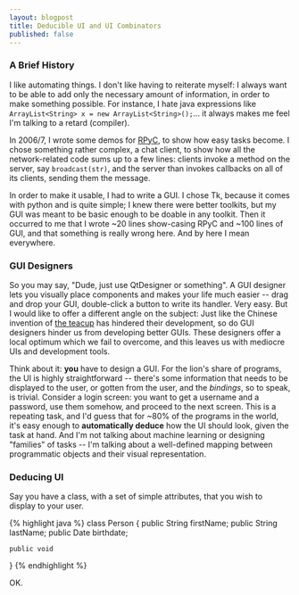 ```yaml
---
layout: blogpost
title: Deducible UI and UI Combinators
published: false
---
```


### A Brief History ###

I like automating things. I don't like having to reiterate myself: I always want to be able
to add only the necessary amount of information, in order to make something possible. For instance,
I hate java expressions like `ArrayList<String> x = new ArrayList<String>();`... it always
makes me feel I'm talking to a retard (compiler).

In 2006/7, I wrote some demos for [RPyC](http://rpyc.sf.net), to show how easy tasks become.
I chose something rather complex, a chat client, to show how all the network-related code sums
up to a few lines: clients invoke a method on the server, say `broadcast(str)`, and the server
than invokes callbacks on all of its clients, sending them the message.

In order to make it usable, I had to write a GUI. I chose Tk, because it comes with python
and is quite simple; I knew there were better toolkits, but my GUI was meant to be basic enough
to be doable in any toolkit. Then it occurred to me that I wrote ~20 lines show-casing RPyC
and ~100 lines of GUI, and that something is really wrong here. And by here I mean everywhere.

### GUI Designers ###

So you may say, "Dude, just use QtDesigner or something". A GUI designer lets you visually
place components and makes your life much easier -- drag and drop your GUI, double-click a button
to write its handler. Very easy. But I would like to offer a different angle on the subject:
Just like the Chinese invention of [the teacup](http://www.youtube.com/watch?v=N0OhXxx7cQg)
has hindered their development, so do GUI designers hinder us from developing better GUIs.
These designers offer a local optimum which we fail to overcome, and this leaves us with 
mediocre UIs and development tools.

Think about it: **you** have to design a GUI. For the lion's share of programs, the UI is 
highly straightforward -- there's some information that needs to be displayed to the user,
or gotten from the user, and the *bindings*, so to speak, is trivial. Consider a login screen:
you want to get a username and a password, use them somehow, and proceed to the next screen.
This is a repeating task, and I'd guess that for ~80% of the programs in the world, it's easy 
enough to **automatically deduce** how the UI should look, given the task at hand. And I'm not
talking about machine learning or designing "families" of tasks -- I'm talking about a 
well-defined mapping between programmatic objects and their visual representation.

### Deducing UI ###

Say you have a class, with a set of simple attributes, that you wish to display to
your user. 

{% highlight java %}
class Person {
	public String firstName;
	public String lastName;
	public Date birthdate;
	
	public void 
}
{% endhighlight %}

OK. 








